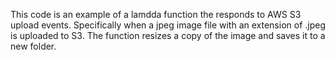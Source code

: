 This code is an example of a lamdda function the responds to AWS S3 upload events. Specifically when a
jpeg image file with an extension of .jpeg is uploaded to S3. The function resizes a copy of the image
and saves it to a new folder.